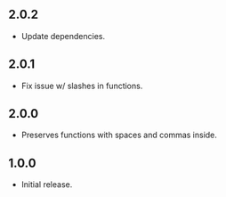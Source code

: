## 2.0.2
- Update dependencies.

## 2.0.1
- Fix issue w/ slashes in functions.

## 2.0.0
- Preserves functions with spaces and commas inside.

## 1.0.0
- Initial release.

